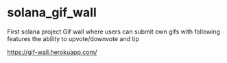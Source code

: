 # solana_gif_wall

First solana project
Gif wall where users can submit own gifs with following features the ability to upvote/downvote and tip

https://gif-wall.herokuapp.com/
